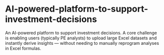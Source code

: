 # AI-powered-platform-to-support-investment-decisions
An AI-powered platform to support investment decisions. A core challenge is enabling users (typically PE analysts) to upload large Excel datasets and instantly derive insights — without needing to manually reprogram analyses in Excel formulas.
